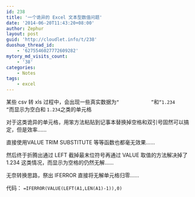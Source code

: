 ```yaml
---
id: 238
title: '一个诡异的 Excel 文本型数值问题'
date: '2014-06-20T11:43:20+08:00'
author: Zephur
layout: post
guid: 'http://cloudlet.info/t/238'
duoshuo_thread_id:
    - '6275546027772609282'
mytory_md_visits_count:
    - '38'
categories:
    - Notes
tags:
    - excel
---
```


某些 csv 转 xls 过程中，会出现一些真实数据为`“            ”`和`“1.234     ”`而显示为空白和 `1.234`之类的单元格

对于这类诡异的单元格，用笨方法粘贴到记事本替换掉空格和双引号固然可以搞定，但是效率……

直接使用VALUE TRIM SUBSTITUTE 等等函数也都毫无效果……

然后终于折腾出通过 LEFT 截掉最末位符号再通过 VALUE 取值的方法解决掉了1.234 这类情况，而显示为空格的仍然无解……

无奈转换思路，祭出 IFERROR 直接将无解单元格归零……

代码： `=IFERROR(VALUE(LEFT(A1,LEN(A1)-1)),0)`